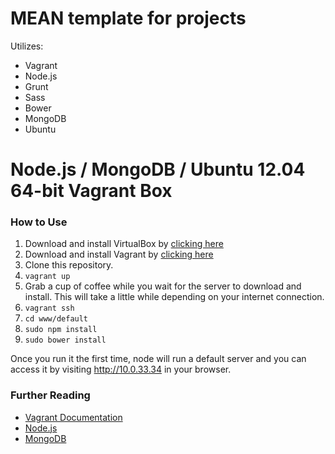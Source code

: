 # MEAN template for projects

Utilizes:

* Vagrant
* Node.js
* Grunt
* Sass
* Bower
* MongoDB
* Ubuntu

# Node.js / MongoDB / Ubuntu 12.04 64-bit Vagrant Box

### How to Use
1. Download and install VirtualBox by [clicking here](https://www.virtualbox.org/wiki/Downloads)
2. Download and install Vagrant by [clicking here](http://downloads.vagrantup.com/)
3. Clone this repository.
4. `vagrant up`
5. Grab a cup of coffee while you wait for the server to download and install. This will take a little while depending on your internet connection.
6. `vagrant ssh`
7. `cd www/default`
8. `sudo npm install`
9. `sudo bower install`

Once you run it the first time, node will run a default server and you can access it by visiting http://10.0.33.34 in your browser.

### Further Reading
- [Vagrant Documentation](http://docs.vagrantup.com/)
- [Node.js](http://nodejs.org/api/)
- [MongoDB](http://docs.mongodb.org)




